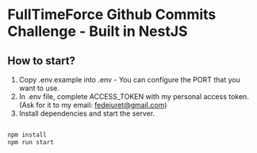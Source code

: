 # FullTimeForce Github Commits Challenge - Built in NestJS

## How to start?

1. Copy .env.example into .env - You can configure the PORT that you want to use.
2. In .env file, complete ACCESS_TOKEN with my personal access token. (Ask for it to my email: fedejuret@gmail.com)
3. Install dependencies and start the server.

```bash

npm install
npm run start

```